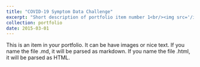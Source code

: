 ```yaml
---
title: "COVID-19 Symptom Data Challenge"
excerpt: "Short description of portfolio item number 1<br/><img src='/images/competitions/competition_3.jpg'>"
collection: portfolio
date: 2015-03-01
---
```


This is an item in your portfolio. It can be have images or nice text. If you name the file .md, it will be parsed as markdown. If you name the file .html, it will be parsed as HTML. 

